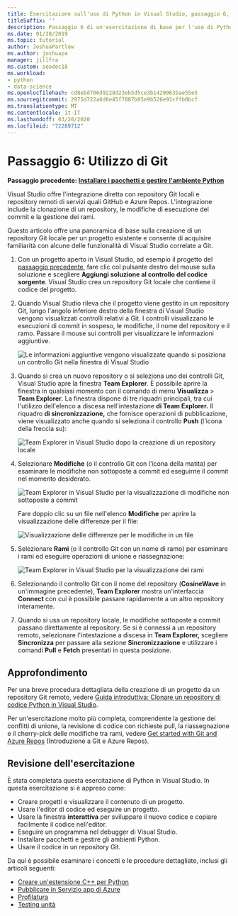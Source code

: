 ```yaml
---
title: Esercitazione sull'uso di Python in Visual Studio, passaggio 6, usare Git
titleSuffix: ''
description: Passaggio 6 di un'esercitazione di base per l'uso di Python in Visual Studio, dedicato alle funzionalità di Visual Studio correlate a Git.
ms.date: 01/28/2019
ms.topic: tutorial
author: JoshuaPartlow
ms.author: joshuapa
manager: jillfra
ms.custom: seodec18
ms.workload:
- python
- data-science
ms.openlocfilehash: cd8ebd706d9228d23eb5d5ce3b1429063bae55e5
ms.sourcegitcommit: 2975d722a6d6e45f7887b05e9b526e91cffb0bcf
ms.translationtype: MT
ms.contentlocale: it-IT
ms.lasthandoff: 03/20/2020
ms.locfileid: "72289712"
---
```

# <a name="step-6-work-with-git"></a>Passaggio 6: Utilizzo di Git

**Passaggio precedente: [ Installare i pacchetti e gestire l'ambiente Python](tutorial-working-with-python-in-visual-studio-step-05-installing-packages.md)**

Visual Studio offre l'integrazione diretta con repository Git locali e repository remoti di servizi quali GitHub e Azure Repos. L'integrazione include la clonazione di un repository, le modifiche di esecuzione del commit e la gestione dei rami.

Questo articolo offre una panoramica di base sulla creazione di un repository Git locale per un progetto esistente e consente di acquisire familiarità con alcune delle funzionalità di Visual Studio correlate a Git.

1. Con un progetto aperto in Visual Studio, ad esempio il progetto del [passaggio precedente](tutorial-working-with-python-in-visual-studio-step-05-installing-packages.md), fare clic col pulsante destro del mouse sulla soluzione e scegliere **Aggiungi soluzione al controllo del codice sorgente**. Visual Studio crea un repository Git locale che contiene il codice del progetto.

1. Quando Visual Studio rileva che il progetto viene gestito in un repository Git, lungo l'angolo inferiore destro della finestra di Visual Studio vengono visualizzati controlli relativi a Git. I controlli visualizzano le esecuzioni di commit in sospeso, le modifiche, il nome del repository e il ramo. Passare il mouse sui controlli per visualizzare le informazioni aggiuntive.

    ![Le informazioni aggiuntive vengono visualizzate quando si posiziona un controllo Git nella finestra di Visual Studio](media/working-with-git-01.png)

1. Quando si crea un nuovo repository o si seleziona uno dei controlli Git, Visual Studio apre la finestra **Team Explorer**. È possibile aprire la finestra in qualsiasi momento con il comando di menu **Visualizza** > **Team Explorer.** La finestra dispone di tre riquadri principali, tra cui l'utilizzo dell'elenco a discesa nell'intestazione **di Team Explorer.** Il riquadro **di sincronizzazione,** che fornisce operazioni di pubblicazione, viene visualizzato anche quando si seleziona il controllo **Push** (l'icona della freccia su):

    ![Team Explorer in Visual Studio dopo la creazione di un repository locale](media/working-with-git-02.png)

1. Selezionare **Modifiche** (o il controllo Git con l'icona della matita) per esaminare le modifiche non sottoposte a commit ed eseguirne il commit nel momento desiderato.

    ![Team Explorer in Visual Studio per la visualizzazione di modifiche non sottoposte a commit](media/working-with-git-03.png)

    Fare doppio clic su un file nell'elenco **Modifiche** per aprire la visualizzazione delle differenze per il file:

    ![Visualizzazione delle differenze per le modifiche in un file](media/working-with-git-05.png)

1. Selezionare **Rami** (o il controllo Git con un nome di ramo) per esaminare i rami ed eseguire operazioni di unione e riassegnazione:

    ![Team Explorer in Visual Studio per la visualizzazione dei rami](media/working-with-git-04.png)

1. Selezionando il controllo Git con il nome del repository (**CosineWave** in un'immagine precedente), **Team Explorer** mostra un'interfaccia **Connect** con cui è possibile passare rapidamente a un altro repository interamente.

1. Quando si usa un repository locale, le modifiche sottoposte a commit passano direttamente al repository. Se si è connessi a un repository remoto, selezionare l'intestazione a discesa in **Team Explorer,** scegliere **Sincronizza** per passare alla sezione **Sincronizzazione** e utilizzare i comandi **Pull** e **Fetch** presentati in questa posizione.

## <a name="go-deeper"></a>Approfondimento

Per una breve procedura dettagliata della creazione di un progetto da un repository Git remoto, vedere [Guida introduttiva: Clonare un repository di codice Python in Visual Studio](quickstart-03-python-in-visual-studio-project-from-repository.md).

Per un'esercitazione molto più completa, comprendente la gestione dei conflitti di unione, la revisione di codice con richieste pull, la riassegnazione e il cherry-pick delle modifiche tra rami, vedere [Get started with Git and Azure Repos](/azure/devops/repos/git/gitquickstart) (Introduzione a Git e Azure Repos).

## <a name="tutorial-review"></a>Revisione dell'esercitazione

È stata completata questa esercitazione di Python in Visual Studio. In questa esercitazione si è appreso come:

- Creare progetti e visualizzare il contenuto di un progetto.
- Usare l'editor di codice ed eseguire un progetto.
- Usare la finestra **interattiva** per sviluppare il nuovo codice e copiare facilmente il codice nell'editor.
- Eseguire un programma nel debugger di Visual Studio.
- Installare pacchetti e gestire gli ambienti Python.
- Usare il codice in un repository Git.

Da qui è possibile esaminare i concetti e le procedure dettagliate, inclusi gli articoli seguenti:

- [Creare un'estensione C++ per Python](working-with-c-cpp-python-in-visual-studio.md)
- [Pubblicare in Servizio app di Azure](publishing-python-web-applications-to-azure-from-visual-studio.md)
- [Profilatura](profiling-python-code-in-visual-studio.md)
- [Testing unità](unit-testing-python-in-visual-studio.md)
